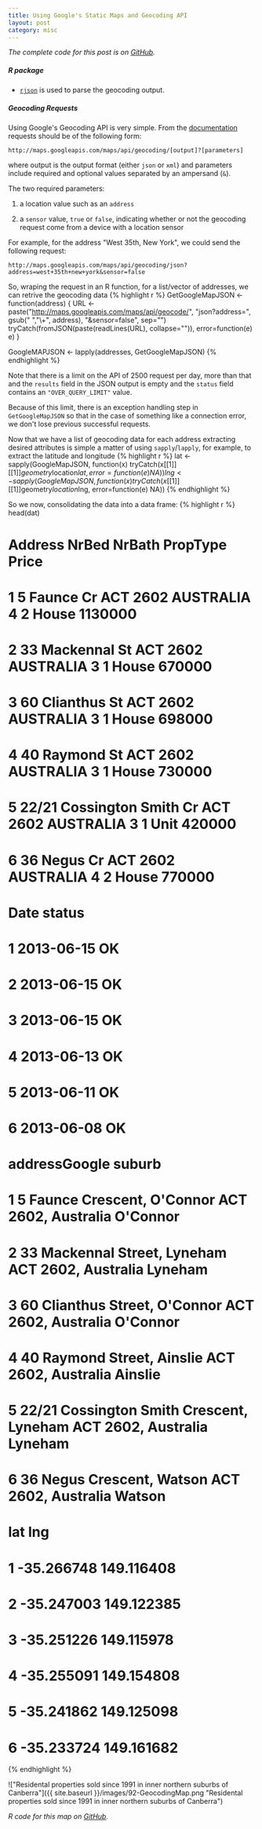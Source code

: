 ```yaml
---
title: Using Google's Static Maps and Geocoding API
layout: post
category: misc
---
```


_The complete code for this post is on
[GitHub](https://github.com/mngu2382/CanHouse/blob/master/91-Geocoding.R)._

##### R package
- [`rjson`](http://cran.r-project.org/web/packages/rjson/index.html)
  is used to parse the geocoding output.

##### Geocoding Requests
Using Google's Geocoding API is very simple. From the
[documentation](https://developers.googe.com/maps/documentation/geocoding/#GeocodingRequests)
requests should be of the following form:

    http://maps.googleapis.com/maps/api/geocoding/[output]?[parameters]

where output is the output format (either `json` or `xml`) and
parameters include required and optional values separated by an
ampersand (`&`).

The two required parameters:

1. a location value such as an `address`

2. a `sensor` value, `true` or `false`, indicating whether or not the
   geocoding request come from a device with a location sensor


For example, for the address "West 35th, New York", we could send the
following request:

    http://maps.googleapis.com/maps/api/geocoding/json?address=west+35th+new+york&sensor=false

So, wraping the request in an R function, for a list/vector of
addresses, we can retrive the geocoding data
{% highlight r %}
GetGoogleMapJSON <- function(address) {
    URL <- paste("http://maps.googleapis.com/maps/api/geocode/",
                 "json?address=", gsub(" ","\\+", address),
                 "&sensor=false", sep="")
    tryCatch(fromJSON(paste(readLines(URL), collapse="")),
             error=function(e) e)
}

GoogleMAPJSON <- lapply(addresses, GetGoogleMapJSON)
{% endhighlight %}

Note that there is a limit on the API of 2500 request per day, more
than that and the `results` field in the JSON output is empty and the
`status` field contains an `"OVER_QUERY_LIMIT"` value.

Because of this limit, there is an exception handling step in
`GetGoogleMapJSON` so that in the case of something like a connection
error, we don't lose previous successful requests.

Now that we have a list of geocoding data for each address extracting
desired attributes is simple a matter of using `sapply`/`lapply`, for
example, to extract the latitude and longitude
{% highlight r %}
lat <- sapply(GoogleMapJSON,
    function(x) tryCatch(x[[1]][[1]]$geometry$location$lat,
                         error=function(e) NA))
lng <- sapply(GoogleMapJSON,
    function(x) tryCatch(x[[1]][[1]]$geometry$location$lng,
                         error=function(e) NA))
{% endhighlight %}

So we now, consolidating the data into a data frame:
{% highlight r %}
head(dat)
#                                        Address NrBed NrBath PropType   Price
# 1               5 Faunce Cr ACT 2602 AUSTRALIA     4      2    House 1130000
# 2           33 Mackennal St ACT 2602 AUSTRALIA     3      1    House  670000
# 3           60 Clianthus St ACT 2602 AUSTRALIA     3      1    House  698000
# 4             40 Raymond St ACT 2602 AUSTRALIA     3      1    House  730000
# 5 22/21 Cossington Smith Cr ACT 2602 AUSTRALIA     3      1     Unit  420000
# 6              36  Negus Cr ACT 2602 AUSTRALIA     4      2    House  770000
#         Date status
# 1 2013-06-15     OK
# 2 2013-06-15     OK
# 3 2013-06-15     OK
# 4 2013-06-13     OK
# 5 2013-06-11     OK
# 6 2013-06-08     OK
#                                                  addressGoogle   suburb
# 1              5 Faunce Crescent, O'Connor ACT 2602, Australia O'Connor
# 2             33 Mackennal Street, Lyneham ACT 2602, Australia  Lyneham
# 3            60 Clianthus Street, O'Connor ACT 2602, Australia O'Connor
# 4               40 Raymond Street, Ainslie ACT 2602, Australia  Ainslie
# 5 22/21 Cossington Smith Crescent, Lyneham ACT 2602, Australia  Lyneham
# 6                36 Negus Crescent, Watson ACT 2602, Australia   Watson
#          lat        lng
# 1 -35.266748 149.116408
# 2 -35.247003 149.122385
# 3 -35.251226 149.115978
# 4 -35.255091 149.154808
# 5 -35.241862 149.125098
# 6 -35.233724 149.161682
{% endhighlight %}

!["Residental properties sold since 1991 in inner northern suburbs of Canberra"]({{ site.baseurl }}/images/92-GeocodingMap.png "Residental properties sold since 1991 in inner northern suburbs of Canberra")

_R code for this map on
[GitHub](https://github.com/mngu2382/CanHouse/blob/master/92-GeocodingMap.R)._
